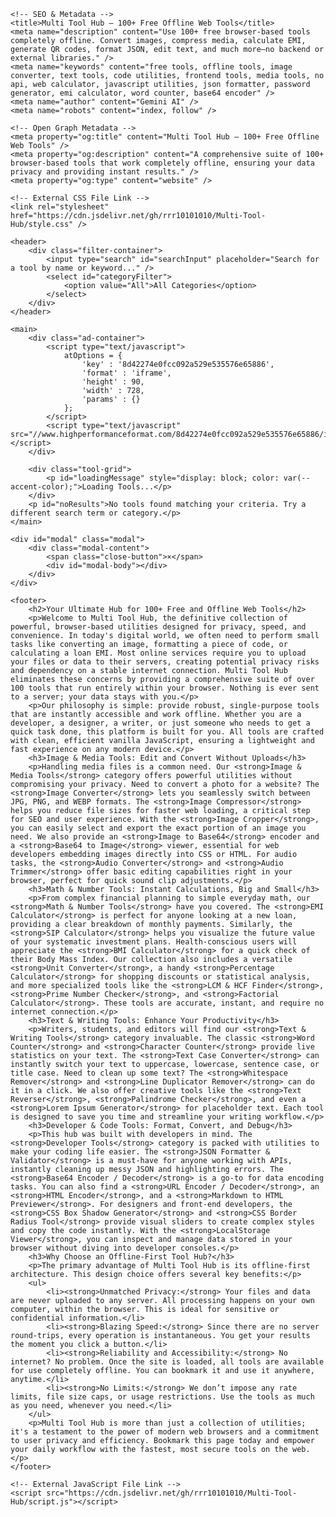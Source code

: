 <!DOCTYPE html>
<html lang="en">
<head>
    <meta charset="UTF-8" />
    <meta name="viewport" content="width=device-width, initial-scale=1.0" />
    
    <!-- SEO & Metadata -->
    <title>Multi Tool Hub – 100+ Free Offline Web Tools</title>
    <meta name="description" content="Use 100+ free browser-based tools completely offline. Convert images, compress media, calculate EMI, generate QR codes, format JSON, edit text, and much more—no backend or external libraries." />
    <meta name="keywords" content="free tools, offline tools, image converter, text tools, code utilities, frontend tools, media tools, no api, web calculator, javascript utilities, json formatter, password generator, emi calculator, word counter, base64 encoder" />
    <meta name="author" content="Gemini AI" />
    <meta name="robots" content="index, follow" />

    <!-- Open Graph Metadata -->
    <meta property="og:title" content="Multi Tool Hub – 100+ Free Offline Web Tools" />
    <meta property="og:description" content="A comprehensive suite of 100+ browser-based tools that work completely offline, ensuring your data privacy and providing instant results." />
    <meta property="og:type" content="website" />
    
    <!-- External CSS File Link -->
    <link rel="stylesheet" href="https://cdn.jsdelivr.net/gh/rrr10101010/Multi-Tool-Hub/style.css" />
    
</head>
<body>

    <header>
        <div class="filter-container">
            <input type="search" id="searchInput" placeholder="Search for a tool by name or keyword..." />
            <select id="categoryFilter">
                <option value="All">All Categories</option>
            </select>
        </div>
    </header>

    <main>
        <div class="ad-container">
            <script type="text/javascript">
	            atOptions = {
		            'key' : '8d42274e0fcc092a529e535576e65886',
		            'format' : 'iframe',
		            'height' : 90,
		            'width' : 728,
		            'params' : {}
	            };
            </script>
            <script type="text/javascript" src="//www.highperformanceformat.com/8d42274e0fcc092a529e535576e65886/invoke.js"></script>
        </div>

        <div class="tool-grid">
            <p id="loadingMessage" style="display: block; color: var(--accent-color);">Loading Tools...</p>
        </div>
        <p id="noResults">No tools found matching your criteria. Try a different search term or category.</p>
    </main>

    <div id="modal" class="modal">
        <div class="modal-content">
            <span class="close-button">×</span>
            <div id="modal-body"></div>
        </div>
    </div>
    
    <footer>
        <h2>Your Ultimate Hub for 100+ Free and Offline Web Tools</h2>
        <p>Welcome to Multi Tool Hub, the definitive collection of powerful, browser-based utilities designed for privacy, speed, and convenience. In today's digital world, we often need to perform small tasks like converting an image, formatting a piece of code, or calculating a loan EMI. Most online services require you to upload your files or data to their servers, creating potential privacy risks and dependency on a stable internet connection. Multi Tool Hub eliminates these concerns by providing a comprehensive suite of over 100 tools that run entirely within your browser. Nothing is ever sent to a server; your data stays with you.</p>
        <p>Our philosophy is simple: provide robust, single-purpose tools that are instantly accessible and work offline. Whether you are a developer, a designer, a writer, or just someone who needs to get a quick task done, this platform is built for you. All tools are crafted with clean, efficient vanilla JavaScript, ensuring a lightweight and fast experience on any modern device.</p>
        <h3>Image & Media Tools: Edit and Convert Without Uploads</h3>
        <p>Handling media files is a common need. Our <strong>Image & Media Tools</strong> category offers powerful utilities without compromising your privacy. Need to convert a photo for a website? The <strong>Image Converter</strong> lets you seamlessly switch between JPG, PNG, and WEBP formats. The <strong>Image Compressor</strong> helps you reduce file sizes for faster web loading, a critical step for SEO and user experience. With the <strong>Image Cropper</strong>, you can easily select and export the exact portion of an image you need. We also provide an <strong>Image to Base64</strong> encoder and a <strong>Base64 to Image</strong> viewer, essential for web developers embedding images directly into CSS or HTML. For audio tasks, the <strong>Audio Converter</strong> and <strong>Audio Trimmer</strong> offer basic editing capabilities right in your browser, perfect for quick sound clip adjustments.</p>
        <h3>Math & Number Tools: Instant Calculations, Big and Small</h3>
        <p>From complex financial planning to simple everyday math, our <strong>Math & Number Tools</strong> have you covered. The <strong>EMI Calculator</strong> is perfect for anyone looking at a new loan, providing a clear breakdown of monthly payments. Similarly, the <strong>SIP Calculator</strong> helps you visualize the future value of your systematic investment plans. Health-conscious users will appreciate the <strong>BMI Calculator</strong> for a quick check of their Body Mass Index. Our collection also includes a versatile <strong>Unit Converter</strong>, a handy <strong>Percentage Calculator</strong> for shopping discounts or statistical analysis, and more specialized tools like the <strong>LCM & HCF Finder</strong>, <strong>Prime Number Checker</strong>, and <strong>Factorial Calculator</strong>. These tools are accurate, instant, and require no internet connection.</p>
        <h3>Text & Writing Tools: Enhance Your Productivity</h3>
        <p>Writers, students, and editors will find our <strong>Text & Writing Tools</strong> category invaluable. The classic <strong>Word Counter</strong> and <strong>Character Counter</strong> provide live statistics on your text. The <strong>Text Case Converter</strong> can instantly switch your text to uppercase, lowercase, sentence case, or title case. Need to clean up some text? The <strong>Whitespace Remover</strong> and <strong>Line Duplicator Remover</strong> can do it in a click. We also offer creative tools like the <strong>Text Reverser</strong>, <strong>Palindrome Checker</strong>, and even a <strong>Lorem Ipsum Generator</strong> for placeholder text. Each tool is designed to save you time and streamline your writing workflow.</p>
        <h3>Developer & Code Tools: Format, Convert, and Debug</h3>
        <p>This hub was built with developers in mind. The <strong>Developer Tools</strong> category is packed with utilities to make your coding life easier. The <strong>JSON Formatter & Validator</strong> is a must-have for anyone working with APIs, instantly cleaning up messy JSON and highlighting errors. The <strong>Base64 Encoder / Decoder</strong> is a go-to for data encoding tasks. You can also find a <strong>URL Encoder / Decoder</strong>, an <strong>HTML Encoder</strong>, and a <strong>Markdown to HTML Previewer</strong>. For designers and front-end developers, the <strong>CSS Box Shadow Generator</strong> and <strong>CSS Border Radius Tool</strong> provide visual sliders to create complex styles and copy the code instantly. With the <strong>LocalStorage Viewer</strong>, you can inspect and manage data stored in your browser without diving into developer consoles.</p>
        <h3>Why Choose an Offline-First Tool Hub?</h3>
        <p>The primary advantage of Multi Tool Hub is its offline-first architecture. This design choice offers several key benefits:</p>
        <ul>
            <li><strong>Unmatched Privacy:</strong> Your files and data are never uploaded to any server. All processing happens on your own computer, within the browser. This is ideal for sensitive or confidential information.</li>
            <li><strong>Blazing Speed:</strong> Since there are no server round-trips, every operation is instantaneous. You get your results the moment you click a button.</li>
            <li><strong>Reliability and Accessibility:</strong> No internet? No problem. Once the site is loaded, all tools are available for use completely offline. You can bookmark it and use it anywhere, anytime.</li>
            <li><strong>No Limits:</strong> We don’t impose any rate limits, file size caps, or usage restrictions. Use the tools as much as you need, whenever you need.</li>
        </ul>
        <p>Multi Tool Hub is more than just a collection of utilities; it's a testament to the power of modern web browsers and a commitment to user privacy and efficiency. Bookmark this page today and empower your daily workflow with the fastest, most secure tools on the web.</p>
    </footer>
    
    <!-- External JavaScript File Link -->
    <script src="https://cdn.jsdelivr.net/gh/rrr10101010/Multi-Tool-Hub/script.js"></script>
    
</body>
</html>

